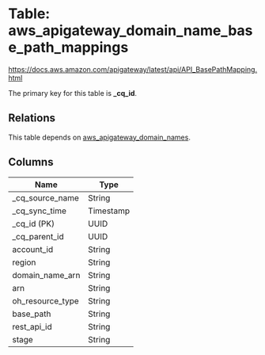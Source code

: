 # Table: aws_apigateway_domain_name_base_path_mappings

https://docs.aws.amazon.com/apigateway/latest/api/API_BasePathMapping.html

The primary key for this table is **_cq_id**.

## Relations
This table depends on [aws_apigateway_domain_names](aws_apigateway_domain_names.md).


## Columns
| Name          | Type          |
| ------------- | ------------- |
|_cq_source_name|String|
|_cq_sync_time|Timestamp|
|_cq_id (PK)|UUID|
|_cq_parent_id|UUID|
|account_id|String|
|region|String|
|domain_name_arn|String|
|arn|String|
|oh_resource_type|String|
|base_path|String|
|rest_api_id|String|
|stage|String|